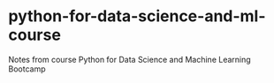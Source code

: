 # python-for-data-science-and-ml-course
Notes from course Python for Data Science and Machine Learning Bootcamp
